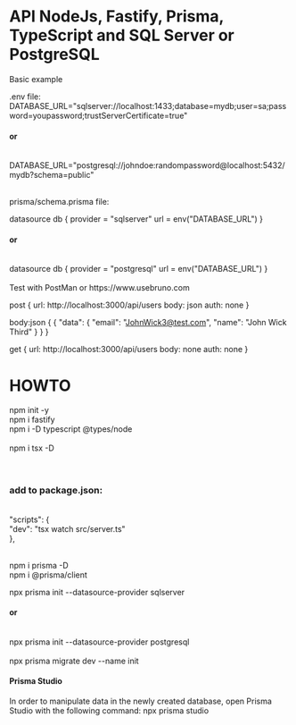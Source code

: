 <h1>API NodeJs, Fastify, Prisma, TypeScript and SQL Server or PostgreSQL</h1>
Basic example

.env file:</br>
DATABASE_URL="sqlserver://localhost:1433;database=mydb;user=sa;password=youpassword;trustServerCertificate=true" </br>
<h4>or</h4></br>
DATABASE_URL="postgresql://johndoe:randompassword@localhost:5432/mydb?schema=public" </br> </br>

prisma/schema.prisma file:

datasource db {
  provider = "sqlserver"
  url      = env("DATABASE_URL")
}
<h4>or</h4></br>
datasource db {
  provider = "postgresql"
  url      = env("DATABASE_URL")
}
</br> </br>
Test with PostMan or https://www.usebruno.com

post {
  url: http://localhost:3000/api/users
  body: json
  auth: none
}

body:json {
  {
    "data": {
      "email": "JohnWick3@test.com",
      "name": "John Wick Third"
    }
  }
}

get {
  url: http://localhost:3000/api/users
  body: none
  auth: none
}

<h1>HOWTO</h1>

npm init -y </br>
npm i fastify </br>
npm i -D typescript @types/node </br>
</br>
npm i tsx -D </br>
</br>
</br>
<h3>add to package.json:</h3> </br>
"scripts": { </br>
    "dev": "tsx watch src/server.ts"</br>
  },</br></br>

npm i prisma -D</br>
npm i @prisma/client</br>

npx prisma init --datasource-provider sqlserver </br>
<h4>or</h4></br>
npx prisma init --datasource-provider postgresql</br>
</br>
npx prisma migrate dev --name init</br>

<h4>Prisma Studio</h4>
<p>
In order to manipulate data in the newly created database, open Prisma Studio with the following command:
npx prisma studio</p>
